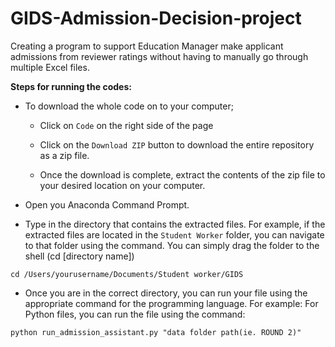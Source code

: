 # GIDS-Admission-Decision-project
Creating a program to support Education Manager make applicant admissions from reviewer ratings without having to manually go through multiple Excel files.

**Steps for running the codes:**
+ To download the whole code on to your computer;
  
  - Click on `Code` on the right side of the page
  
  - Click on the `Download ZIP` button to download the entire repository as a zip file.
 
  - Once the download is complete, extract the contents of the zip file to your desired location on your computer. 
  
+ Open you Anaconda Command Prompt.

+ Type in the directory that contains the extracted files. For example, if the extracted files are located in the `Student Worker` folder, you can navigate to that folder using the command. You can simply drag the folder to the shell (cd [directory name])
```
cd /Users/yourusername/Documents/Student worker/GIDS
```
+ Once you are in the correct directory, you can run your file using the appropriate command for the programming language. For example: For Python files, you can run the file using the command: 
```
python run_admission_assistant.py "data folder path(ie. ROUND 2)"
```
